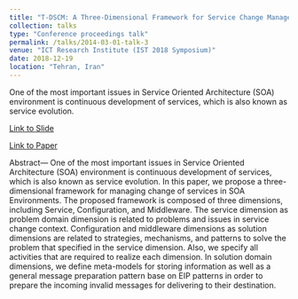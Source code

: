 ```yaml
---
title: "T-DSCM: A Three-Dimensional Framework for Service Change Management in SOA Environments"
collection: talks
type: "Conference proceedings talk"
permalink: /talks/2014-03-01-talk-3
venue: "ICT Research Institute (IST 2018 Symposium)"
date: 2018-12-19
location: "Tehran, Iran"
---
```

One of the most important issues in Service Oriented
Architecture (SOA) environment is continuous development of
services, which is also known as service evolution.

[Link to Slide](files/Bahadori_1525-ist2018.ppsx)

[Link to Paper](https://ieeexplore.ieee.org/document/8661154)

Abstract— One of the most important issues in Service Oriented
Architecture (SOA) environment is continuous development of
services, which is also known as service evolution. In this
paper, we propose a three-dimensional framework for
managing change of services in SOA Environments. The
proposed framework is composed of three dimensions,
including Service, Configuration, and Middleware. The service
dimension as problem domain dimension is related to problems
and issues in service change context. Configuration and
middleware dimensions as solution dimensions are related to
strategies, mechanisms, and patterns to solve the problem that
specified in the service dimension. Also, we specify all activities
that are required to realize each dimension. In solution domain
dimensions, we define meta-models for storing information as
well as a general message preparation pattern base on EIP
patterns in order to prepare the incoming invalid messages for
delivering to their destination.
